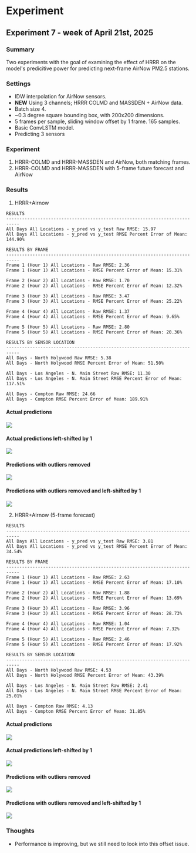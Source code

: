 # Experiment
## Experiment 7 - week of April 21st, 2025
### Summary
Two experiments with the goal of examining the effect of HRRR on the model's predicitive power for predicting next-frame AirNow PM2.5 stations.
### Settings
- IDW interpolation for AirNow sensors.
- **NEW** Using 3 channels; HRRR COLMD and MASSDEN + AirNow data.
- Batch size 4.
- ~0.3 degree square bounding box, with 200x200 dimensions.
- 5 frames per sample, sliding window offset by 1 frame. 165 samples.
- Basic ConvLSTM model.
- Predicting 3 sensors
### Experiment
1. HRRR-COLMD and HRRR-MASSDEN and AirNow, both matching frames.
2. HRRR-COLMD and HRRR-MASSDEN with 5-frame future forecast and AirNow
### Results

1. HRRR+Airnow
```
RESULTS
---------------------------------------------------------------------------
All Days All Locations - y_pred vs y_test Raw RMSE: 15.97
All Days All Locations - y_pred vs y_test RMSE Percent Error of Mean: 144.90%

RESULTS BY FRAME
---------------------------------------------------------------------------
Frame 1 (Hour 1) All Locations - Raw RMSE: 2.36
Frame 1 (Hour 1) All Locations - RMSE Percent Error of Mean: 15.31%

Frame 2 (Hour 2) All Locations - Raw RMSE: 1.70
Frame 2 (Hour 2) All Locations - RMSE Percent Error of Mean: 12.32%

Frame 3 (Hour 3) All Locations - Raw RMSE: 3.47
Frame 3 (Hour 3) All Locations - RMSE Percent Error of Mean: 25.22%

Frame 4 (Hour 4) All Locations - Raw RMSE: 1.37
Frame 4 (Hour 4) All Locations - RMSE Percent Error of Mean: 9.65%

Frame 5 (Hour 5) All Locations - Raw RMSE: 2.80
Frame 5 (Hour 5) All Locations - RMSE Percent Error of Mean: 20.36%

RESULTS BY SENSOR LOCATION
---------------------------------------------------------------------------
All Days - North Holywood Raw RMSE: 5.38
All Days - North Holywood RMSE Percent Error of Mean: 51.50%

All Days - Los Angeles - N. Main Street Raw RMSE: 11.30
All Days - Los Angeles - N. Main Street RMSE Percent Error of Mean: 117.51%

All Days - Compton Raw RMSE: 24.66
All Days - Compton RMSE Percent Error of Mean: 189.91%
```
#### Actual predictions
![](exp_07_a_01.png)
#### Actual predictions left-shifted by 1
![](exp_07_a_02.png)
#### Predictions with outliers removed
![](exp_07_a_03.png)
#### Predictions with outliers removed and left-shifted by 1
![](exp_07_a_04.png)


2. HRRR+Airnow (5-frame forecast)
```
RESULTS
---------------------------------------------------------------------------
All Days All Locations - y_pred vs y_test Raw RMSE: 3.81
All Days All Locations - y_pred vs y_test RMSE Percent Error of Mean: 34.54%

RESULTS BY FRAME
---------------------------------------------------------------------------
Frame 1 (Hour 1) All Locations - Raw RMSE: 2.63
Frame 1 (Hour 1) All Locations - RMSE Percent Error of Mean: 17.10%

Frame 2 (Hour 2) All Locations - Raw RMSE: 1.88
Frame 2 (Hour 2) All Locations - RMSE Percent Error of Mean: 13.69%

Frame 3 (Hour 3) All Locations - Raw RMSE: 3.96
Frame 3 (Hour 3) All Locations - RMSE Percent Error of Mean: 28.73%

Frame 4 (Hour 4) All Locations - Raw RMSE: 1.04
Frame 4 (Hour 4) All Locations - RMSE Percent Error of Mean: 7.32%

Frame 5 (Hour 5) All Locations - Raw RMSE: 2.46
Frame 5 (Hour 5) All Locations - RMSE Percent Error of Mean: 17.92%

RESULTS BY SENSOR LOCATION
---------------------------------------------------------------------------
All Days - North Holywood Raw RMSE: 4.53
All Days - North Holywood RMSE Percent Error of Mean: 43.39%

All Days - Los Angeles - N. Main Street Raw RMSE: 2.41
All Days - Los Angeles - N. Main Street RMSE Percent Error of Mean: 25.01%

All Days - Compton Raw RMSE: 4.13
All Days - Compton RMSE Percent Error of Mean: 31.85%
```
#### Actual predictions
![](exp_07_b_01.png)
#### Actual predictions left-shifted by 1
![](exp_07_b_02.png)
#### Predictions with outliers removed
![](exp_07_b_03.png)
#### Predictions with outliers removed and left-shifted by 1
![](exp_07_b_04.png)

### Thoughts
- Performance is improving, but we still need to look into this offset issue.
